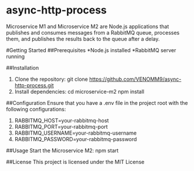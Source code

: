 # async-http-process
Microservice M1 and Microservice M2 are Node.js applications that publishes and consumes messages from a RabbitMQ queue, processes them, and publishes the results back to the queue after a delay.

#Getting Started
##Prerequisites
*Node.js installed
*RabbitMQ server running

##Installation
1. Clone the repository:
git clone https://github.com/VENOMM9/async-http-process.git
2. Install dependencies:
   cd microservice-m2
   npm install

##Configuration
Ensure that you have a .env file in the project root with the following configurations:
1. RABBITMQ_HOST=your-rabbitmq-host
2. RABBITMQ_PORT=your-rabbitmq-port
3. RABBITMQ_USERNAME=your-rabbitmq-username
4. RABBITMQ_PASSWORD=your-rabbitmq-password

##Usage
Start the Microservice M2:
npm start

##License
This project is licensed under the MIT License 
